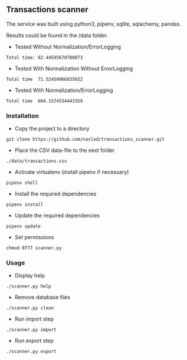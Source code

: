 
## Transactions scanner

The service was built using python3, pipenv, sqlite, sqlachemy, pandas.

Results could be found in the /data folder.

* Tested Without Normalization/ErrorLogging

```
Total time: 62.44595670700073
``` 

* Tested With Normalization Without ErrorLogging
```
Total time  71.52450966835022
```

* Tested With Normalization/ErrorLogging
```
Total time  604.1574554443359
```

### Installation

* Copy the project to a directory
```
git clone https://github.com/nasled/transactions_scanner.git
```
* Place the CSV data-file to the next folder
```
./data/transactions.csv
```
* Activate virtualenv (install pipenv if necessary)
```
pipenv shell
```
* Install the required dependencies
```
pipenv install 
```
* Update the required dependencies
```
pipenv update
```
* Set permissions
```
chmod 0777 scanner.py
```

### Usage
* Display help
```
./scanner.py help
```
* Remove database files
```
./scanner.py clean
```
* Run import step
```
./scanner.py import
```
* Run export step
```
./scanner.py export
```

